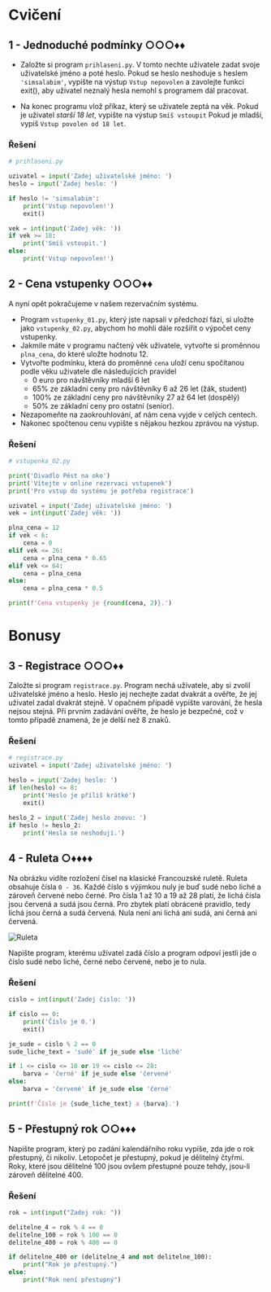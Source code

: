 # Cvičení

## 1 - Jednoduché podmínky ○○○♦♦

- Založte si program `prihlaseni.py`. V tomto nechte uživatele zadat svoje uživatelské jméno a poté heslo.
  Pokud se heslo neshoduje s heslem `'simsalabim'`, vypište na výstup `Vstup nepovolen` a zavolejte funkci exit(),
  aby uživatel neznalý hesla nemohl s programem dál pracovat.

- Na konec programu vlož příkaz, který se uživatele zeptá na věk. Pokud je uživatel *starší 18 let*, vypište na výstup
  `Smíš vstoupit` Pokud je mladší, vypiš `Vstup povolen od 18 let`.

### Řešení

```python
# prihlaseni.py

uzivatel = input('Zadej uživatelské jméno: ')
heslo = input('Zadej heslo: ')

if heslo != 'simsalabim':
    print('Vstup nepovolen!')
    exit()

vek = int(input('Zadej věk: '))
if vek >= 18:
    print('Smíš vstoupit.')
else:
    print('Vstup nepovolen!')
```

## 2 - Cena vstupenky ○○○♦♦

A nyní opět pokračujeme v našem rezervačním systému.

- Program `vstupenky_01.py`, který jste napsali v předchozí fázi, si uložte jako `vstupenky_02.py`, abychom ho mohli
  dále rozšířit o výpočet ceny vstupenky.
- Jakmile máte v programu načtený věk uživatele, vytvořte si proměnnou `plna_cena`, do které uložte hodnotu 12.
- Vytvořte podmínku, která do proměnné `cena` uloží cenu spočítanou podle věku uživatele dle následujících pravidel
  - 0 euro pro návštěvníky mladší 6 let
  - 65% ze základní ceny pro návštěvníky 6 až 26 let (žák, student)
  - 100% ze základní ceny pro návštěvníky 27 až 64 let (dospělý)
  - 50% ze základní ceny pro ostatní (senior).
- Nezapomeňte na zaokrouhlování, ať nám cena vyjde v celých centech.
- Nakonec spočtenou cenu vypište s nějakou hezkou zprávou na výstup.

### Řešení

```python
# vstupenka_02.py

print('Divadlo Pěst na oko')
print('Vítejte v online rezervaci vstupenek')
print('Pro vstup do systému je potřeba registrace')

uzivatel = input('Zadej uživatelské jméno: ')
vek = int(input('Zadej věk: '))

plna_cena = 12
if vek < 6:
    cena = 0
elif vek <= 26:
    cena = plna_cena * 0.65
elif vek <= 64:
    cena = plna_cena
else:
    cena = plna_cena * 0.5

print(f'Cena vstupenky je {round(cena, 2)}.')
```

# Bonusy

## 3 - Registrace ○○○♦♦

Založte si program `registrace.py`. Program nechá uživatele, aby si zvolil uživatelské jméno a heslo. Heslo jej nechejte
zadat dvakrát a ověřte, že jej uživatel zadal dvakrát stejně. V opačném případě vypište varování, že hesla nejsou
stejná. Při prvním zadávání ověřte, že heslo je bezpečné, což v tomto případě znamená, že je delší než 8 znaků.

### Řešení

```python
# registrace.py
uzivatel = input('Zadej uživatelské jméno: ')

heslo = input('Zadej heslo: ')
if len(heslo) <= 8:
    print('Heslo je příliš krátké')
    exit()
    
heslo_2 = input('Zadej heslo znovu: ')
if heslo != heslo_2:
    print('Hesla se neshodují.')
```

## 4 - Ruleta ○♦♦♦♦

Na obrázku vidíte rozložení čísel na klasické Francouzské ruletě. Ruleta obsahuje čísla `0 - 36`. Každé číslo s výjimkou
nuly je buď sudé nebo liché a zároveň červené nebo černé. Pro čísla 1 až 10 a 19 až 28 platí, že lichá čísla jsou
červená a sudá jsou černá. Pro zbytek platí obrácené pravidlo, tedy lichá jsou černá a sudá červená. Nula není ani lichá
ani sudá, ani černá ani červená.

![Ruleta](https://kodim.cz/cms/assets/kurzy/uvod-do-progr-1/prvni-krucky/podminky/excs/excs%3Eruleta/roulette.png)

Napište program, kterému uživatel zadá číslo a program odpoví jestli jde o číslo sudé nebo liché, černé nebo červené,
nebo je to nula.

### Řešení

```python
cislo = int(input('Zadej čislo: '))

if cislo == 0:
    print('Číslo je 0.')
    exit()

je_sude = cislo % 2 == 0
sude_liche_text = 'sudé' if je_sude else 'liché'

if 1 <= cislo <= 10 or 19 <= cislo <= 28:
    barva = 'černé' if je_sude else 'červené'
else:
    barva = 'červené' if je_sude else 'černé'  

print(f'Číslo je {sude_liche_text} a {barva}.')
```

## 5 - Přestupný rok ○○♦♦♦

Napište program, který po zadání kalendářního roku vypíše, zda jde o rok přestupný, či nikoliv. Letopočet je přestupný,
pokud je dělitelný čtyřmi. Roky, které jsou dělitelné 100 jsou ovšem přestupné pouze tehdy, jsou-li zároveň dělitelné 400.

### Řešení

```python
rok = int(input("Zadej rok: "))

delitelne_4 = rok % 4 == 0
delitelne_100 = rok % 100 == 0
delitelne_400 = rok % 400 == 0

if delitelne_400 or (delitelne_4 and not delitelne_100):
    print("Rok je přestupný.")
else:
    print("Rok není přestupný")
```
